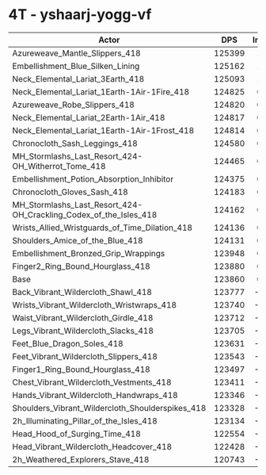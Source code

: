 # 4T - yshaarj-yogg-vf
| Actor | DPS | Increase |
|---|:---:|:---:|
|Azureweave_Mantle_Slippers_418|125399|1.24%|
|Embellishment_Blue_Silken_Lining|125162|1.05%|
|Neck_Elemental_Lariat_3Earth_418|125093|1.00%|
|Neck_Elemental_Lariat_1Earth-1Air-1Fire_418|124825|0.78%|
|Azureweave_Robe_Slippers_418|124820|0.77%|
|Neck_Elemental_Lariat_2Earth-1Air_418|124817|0.77%|
|Neck_Elemental_Lariat_1Earth-1Air-1Frost_418|124814|0.77%|
|Chronocloth_Sash_Leggings_418|124580|0.58%|
|MH_Stormlashs_Last_Resort_424-OH_Witherrot_Tome_418|124465|0.49%|
|Embellishment_Potion_Absorption_Inhibitor|124375|0.42%|
|Chronocloth_Gloves_Sash_418|124183|0.26%|
|MH_Stormlashs_Last_Resort_424-OH_Crackling_Codex_of_the_Isles_418|124162|0.24%|
|Wrists_Allied_Wristguards_of_Time_Dilation_418|124136|0.22%|
|Shoulders_Amice_of_the_Blue_418|124131|0.22%|
|Embellishment_Bronzed_Grip_Wrappings|123948|0.07%|
|Finger2_Ring_Bound_Hourglass_418|123880|0.02%|
|Base|123860|0.00%|
|Back_Vibrant_Wildercloth_Shawl_418|123777|-0.07%|
|Wrists_Vibrant_Wildercloth_Wristwraps_418|123740|-0.10%|
|Waist_Vibrant_Wildercloth_Girdle_418|123712|-0.12%|
|Legs_Vibrant_Wildercloth_Slacks_418|123705|-0.12%|
|Feet_Blue_Dragon_Soles_418|123631|-0.18%|
|Feet_Vibrant_Wildercloth_Slippers_418|123543|-0.26%|
|Finger1_Ring_Bound_Hourglass_418|123497|-0.29%|
|Chest_Vibrant_Wildercloth_Vestments_418|123411|-0.36%|
|Hands_Vibrant_Wildercloth_Handwraps_418|123346|-0.41%|
|Shoulders_Vibrant_Wildercloth_Shoulderspikes_418|123328|-0.43%|
|2h_Illuminating_Pillar_of_the_Isles_418|123134|-0.59%|
|Head_Hood_of_Surging_Time_418|122554|-1.05%|
|Head_Vibrant_Wildercloth_Headcover_418|122428|-1.16%|
|2h_Weathered_Explorers_Stave_418|120743|-2.52%|
